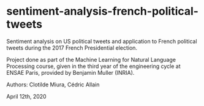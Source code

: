 # sentiment-analysis-french-political-tweets
Sentiment analysis on US political tweets and application to French political tweets during the 2017 French Presidential election.

Project done as part of the Machine Learning for Natural Language Processing course, given in the third year of the engineering cycle at ENSAE Paris, provided by Benjamin Muller (INRIA).

Authors: Clotilde Miura, Cédric Allain

April 12th, 2020
